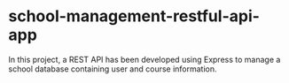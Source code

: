 # school-management-restful-api-app
In this project, a REST API has been developed using Express to manage a school database containing user and course information.
